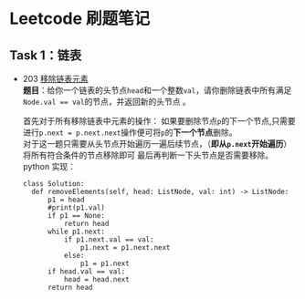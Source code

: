 # Leetcode 刷题笔记
## Task 1：链表
- 203 [移除链表元素](https://leetcode-cn.com/problems/remove-linked-list-elements/)  
  **题目**：给你一个链表的头节点`head`和一个整数`val`，请你删除链表中所有满足`Node.val == val`的节点，并返回新的头节点 。
  
  首先对于所有移除链表中元素的操作：  如果要删除节点`p`的下一个节点,只需要进行`p.next = p.next.next`操作便可将`p`的**下一个节点**删除。  
  对于这一题只需要从头节点开始遍历一遍后续节点，（**即从`p.next`开始遍历**）将所有符合条件的节点移除即可  最后再判断一下头节点是否需要移除。  
  python 实现：  
  ```
  class Solution:
    def removeElements(self, head: ListNode, val: int) -> ListNode:
        p1 = head
        #print(p1.val)
        if p1 == None:
            return head
        while p1.next:
            if p1.next.val == val:
                p1.next = p1.next.next
            else:
                p1 = p1.next
        if head.val == val:
            head = head.next
        return head
  ```
  
